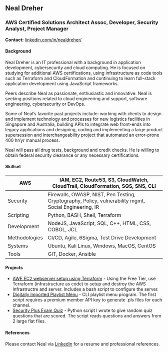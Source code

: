 ## Neal Dreher 
### AWS Certified Solutions Architect Assoc, Developer, Security Analyst, Project Manager

**Contact:** [linkedin.com/in/nealdreher/](https://www.linkedin.com/in/nealdreher/)

#### Background

Neal Dreher is an IT professional with a background in application development, cybersecurity and cloud computing. He is focused on studying for additional AWS certifications, using infrastructure as code tools such as Terraform and CloudFormation and continuing to learn full-stack application development using JavaScript frameworks.

Peers describe Neal as passionate, enthusiastic and innovative. Neal is seeking positions related to cloud engineering and support, software engineering, cybersecurity or DevOps.

Some of Neal’s favorite past projects include: working with clients to design and implement technology and processes for new logistics facilities in Singapore and Australia, building APIs to integrate web front-ends into legacy applications and designing, coding and implementing a large product supersession and interchangeability project that automated an error-prone 400 hr/yr manual process.

Neal will pass all drug tests, background and credit checks. He is willing to obtain federal security clearance or any necessary certifications.

#### Skillset

| AWS | IAM, EC2, Route53, S3, CloudWatch, CloudTrail, CloudFormation, SQS, SNS, CLI | 
|--|--|
| Security | Firewalls, OWASP, NIST, Pen Testing, Cryptography, Policy, vulnerability mgmt, Social Engineering, IR  |
| Scripting | Python, BASH, Shell, Terraform |
| Development | NodeJS, JavaScript, SQL, C++, HTML, CSS, COBOL, JCL |
| Methodologies | CI/CD, Agile, 6Sigma, Test Drive Development |
| Systems | Ubuntu, Kali Linux, Windows, MacOS, CentOS | 
| Tools | GIT, Docker, Ansible |

#### Projects

- [AWE EC2 webserver setup using Terraform](https://nealalan.github.io/LAB-AWS_webserver_via_terraform/) - Using the Free Tier, use Terraform (infrastructure as code) to setup and destroy the AWS Infrastructre and server. Includes a bash script to configure the server.
- [Digitally Imported Playlist Menu](https://nealalan.github.io/di.fm_playlist_menu/) - CLI playlist menu program. The first script requires a premium member API key to generate .pls files for each channel.
- [Security Plus Exam Quiz](https://nealalan.github.io/quiz-giver-sec-plus/) - Python script I wrote to give random quiz questions that are scored. The script reads questions and answers from 2 large flat files.

#### References

Please contact Neal via [LinkedIn](https://www.linkedin.com/in/nealdreher/) for a resume and professional references.
